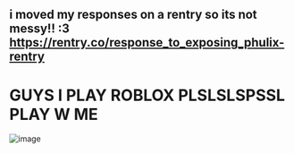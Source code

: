 
## i moved my responses on a rentry so its not messy!! :3 https://rentry.co/response_to_exposing_phulix-rentry


# GUYS I PLAY ROBLOX PLSLSLSPSSL PLAY W ME

![image](https://github.com/sampokoski/sampokoski/assets/166921213/c8bad291-b9ed-49c0-95b6-5f3d48bd6066)



